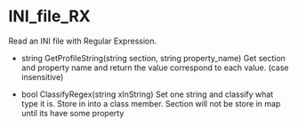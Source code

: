 # INI_file_RX

Read an INI file with Regular Expression.

  -  string      GetProfileString(string section, string property_name)
        Get section and property name and return the value correspond
        to each value. (case insensitive)

  -  bool        ClassifyRegex(string xInString)
        Set one string and classify what type it is. Store  in into a 
        class member.
        Section will not be store in map until its have some property
